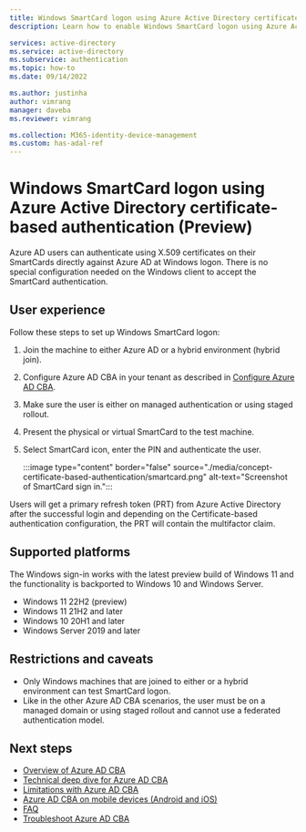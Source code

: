 ```yaml
---
title: Windows SmartCard logon using Azure Active Directory certificate-based authentication - Azure Active Directory
description: Learn how to enable Windows SmartCard logon using Azure Active Directory certificate-based authentication

services: active-directory
ms.service: active-directory
ms.subservice: authentication
ms.topic: how-to
ms.date: 09/14/2022

ms.author: justinha
author: vimrang
manager: daveba
ms.reviewer: vimrang

ms.collection: M365-identity-device-management
ms.custom: has-adal-ref
---
```

# Windows SmartCard logon using Azure Active Directory certificate-based authentication (Preview)

Azure AD users can authenticate using X.509 certificates on their SmartCards directly against Azure AD at Windows logon. There is no special configuration needed on the Windows client to accept the SmartCard authentication. 
 
## User experience 

Follow these steps to set up Windows SmartCard logon:

1. Join the machine to either Azure AD or a hybrid environment (hybrid join). 
1. Configure Azure AD CBA in your tenant as described in [Configure Azure AD CBA](how-to-certificate-based-authentication.md).
1. Make sure the user is either on managed authentication or using staged rollout. 
1. Present the physical or virtual SmartCard to the test machine.
1. Select SmartCard icon, enter the PIN and authenticate the user.  

   :::image type="content" border="false" source="./media/concept-certificate-based-authentication/smartcard.png" alt-text="Screenshot of SmartCard sign in.":::

Users will get a primary refresh token (PRT) from Azure Active Directory after the successful login and depending on the Certificate-based authentication configuration, the PRT will contain the multifactor claim. 

## Supported platforms

The Windows sign-in works with the latest preview build of Windows 11 and the functionality is backported to Windows 10 and Windows Server.

- Windows 11 22H2 (preview)
- Windows 11 21H2 and later
- Windows 10 20H1 and later
- Windows Server 2019 and later

## Restrictions and caveats  

- Only Windows machines that are joined to either or a hybrid environment can test SmartCard logon.  
- Like in the other Azure AD CBA scenarios, the user must be on a managed domain or using staged rollout and cannot use a federated authentication model.

## Next steps

- [Overview of Azure AD CBA](concept-certificate-based-authentication.md)
- [Technical deep dive for Azure AD CBA](concept-certificate-based-authentication-technical-deep-dive.md)   
- [Limitations with Azure AD CBA](concept-certificate-based-authentication-limitations.md)
- [Azure AD CBA on mobile devices (Android and iOS)](concept-certificate-based-authentication-mobile.md)
- [FAQ](certificate-based-authentication-faq.yml)
- [Troubleshoot Azure AD CBA](troubleshoot-certificate-based-authentication.md)
